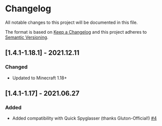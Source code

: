 # Changelog
All notable changes to this project will be documented in this file.

The format is based on [Keep a Changelog](http://keepachangelog.com/en/1.0.0/) and this project adheres to [Semantic Versioning](http://semver.org/spec/v2.0.0.html).

## [1.4.1-1.18.1] - 2021.12.11
### Changed
- Updated to Minecraft 1.18+

## [1.4.1-1.17] - 2021.06.27
### Added
- Added compatibility with Quick Spyglasser (thanks Gluton-Official!) [#4](https://github.com/TheIllusiveC4/CustomFoV/pull/4)
